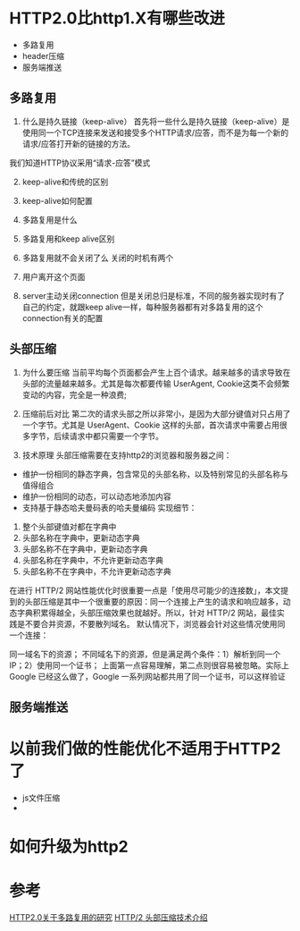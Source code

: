 # HTTP2.0比http1.X有哪些改进
- 多路复用
- header压缩
- 服务端推送

## 多路复用

1. 什么是持久链接（keep-alive）
首先将一些什么是持久链接（keep-alive）是使用同一个TCP连接来发送和接受多个HTTP请求/应答，而不是为每一个新的请求/应答打开新的链接的方法。

我们知道HTTP协议采用“请求-应答”模式

2. keep-alive和传统的区别

3. keep-alive如何配置

4. 多路复用是什么

5. 多路复用和keep alive区别

6. 多路复用就不会关闭了么
关闭的时机有两个
1. 用户离开这个页面
2. server主动关闭connection
但是关闭总归是标准，不同的服务器实现时有了自己的约定，就跟keep alive一样，每种服务器都有对多路复用的这个connection有关的配置

## 头部压缩
1. 为什么要压缩
当前平均每个页面都会产生上百个请求。越来越多的请求导致在头部的流量越来越多。尤其是每次都要传输 UserAgent, Cookie这类不会频繁变动的内容，完全是一种浪费;

2. 压缩前后对比
第二次的请求头部之所以非常小，是因为大部分键值对只占用了一个字节。尤其是 UserAgent、Cookie 这样的头部，首次请求中需要占用很多字节，后续请求中都只需要一个字节。

3. 技术原理
头部压缩需要在支持http2的浏览器和服务器之间：
- 维护一份相同的静态字典，包含常见的头部名称，以及特别常见的头部名称与值得组合  
- 维护一份相同的动态，可以动态地添加内容
- 支持基于静态哈夫曼码表的哈夫曼编码
实现细节：
1. 整个头部键值对都在字典中
2. 头部名称在字典中，更新动态字典
3. 头部名称不在字典中，更新动态字典
4. 头部名称在字典中，不允许更新动态字典
5. 头部名称不在字典中，不允许更新动态字典

在进行 HTTP/2 网站性能优化时很重要一点是「使用尽可能少的连接数」，本文提到的头部压缩是其中一个很重要的原因：同一个连接上产生的请求和响应越多，动态字典积累得越全，头部压缩效果也就越好。所以，针对 HTTP/2 网站，最佳实践是不要合并资源，不要散列域名。
默认情况下，浏览器会针对这些情况使用同一个连接：

同一域名下的资源；
不同域名下的资源，但是满足两个条件：1）解析到同一个 IP；2）使用同一个证书；
上面第一点容易理解，第二点则很容易被忽略。实际上 Google 已经这么做了，Google 一系列网站都共用了同一个证书，可以这样验证

## 服务端推送

# 以前我们做的性能优化不适用于HTTP2了
- js文件压缩
- 

# 如何升级为http2

# 参考

[HTTP2.0关于多路复用的研究](https://www.nihaoshijie.com.cn/index.php/archives/698/)
[HTTP/2 头部压缩技术介绍](https://imququ.com/post/header-compression-in-http2.html)